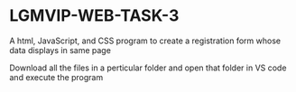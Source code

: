 # LGMVIP-WEB-TASK-3
A html, JavaScript, and CSS program to create a registration form whose data displays in same page

Download all the files in a perticular folder and open that folder in VS code and execute the program
